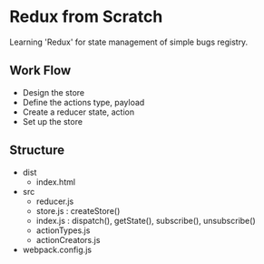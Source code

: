 # Redux from Scratch
Learning 'Redux' for state management of simple bugs registry.


## Work Flow

- Design the store
- Define the actions <props> type, payload
- Create a reducer <arguments> state, action
- Set up the store


## Structure

- dist
    - index.html
- src
    - reducer.js
    - store.js : createStore()
    - index.js : dispatch(), getState(), subscribe(), unsubscribe()
    - actionTypes.js
    - actionCreators.js
- webpack.config.js